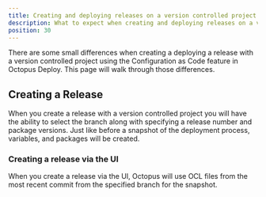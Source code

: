 ```yaml
---
title: Creating and deploying releases on a version controlled project
description: What to expect when creating and deploying releases on a version controlled project using the Configuration as Code feature in Octopus Deploy.
position: 30 
---
```


There are some small differences when creating a deploying a release with a version controlled project using the Configuration as Code feature in Octopus Deploy.  This page will walk through those differences.

## Creating a Release

When you create a release with a version controlled project you will have the ability to select the branch along with specifying a release number and package versions.  Just like before a snapshot of the deployment process, variables, and packages will be created.  

### Creating a release via the UI

When you create a release via the UI, Octopus will use OCL files from the most recent commit from the specified branch for the snapshot.  